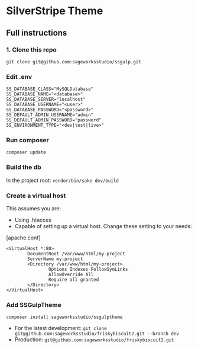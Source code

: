 # SilverStripe Theme

## Full instructions

### 1. Clone this repo

`git clone git@github.com:sageworksstudio/ssgulp.git`

### Edit .env

```
SS_DATABASE_CLASS="MySQLDatabase"
SS_DATABASE_NAME="<database>"
SS_DATABASE_SERVER="localhost"
SS_DATABASE_USERNAME="<user>"
SS_DATABASE_PASSWORD="<password>"
SS_DEFAULT_ADMIN_USERNAME="admin"
SS_DEFAULT_ADMIN_PASSWORD="password"
SS_ENVIRONMENT_TYPE="<dev|test|live>"
```

### Run composer

`composer update`

### Build the db

In the project root: `vendor/bin/sake dev/build`

### Create a virtual host

This assumes you are:
- Using .htacces
- Capable of setting up a virtual host. Change these setting to your needs:

[apache.conf]
```
<VirtualHost *:80>
        DocumentRoot /var/www/html/my-project
        ServerName my-project
        <Directory /var/www/html/my-project>
                Options Indexes FollowSymLinks
                AllowOverride All
                Require all granted
        </Directory>
</VirtualHost>

```
### Add SSGulpTheme

`composer install sageworksstudio/ssgulptheme`

- For the latest development:
    `git clone git@github.com:sageworksstudio/friskybiscuit2.git --branch dev`
- Production:
    `git@github.com:sageworksstudio/friskybiscuit2.git`

